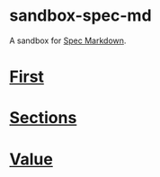 sandbox-spec-md
============

A sandbox for [Spec Markdown](https://github.com/leebyron/spec-md).

# [First](./specs/first.md)

# [Sections](./specs/sections.md)

# [Value](./specs/value.md)
